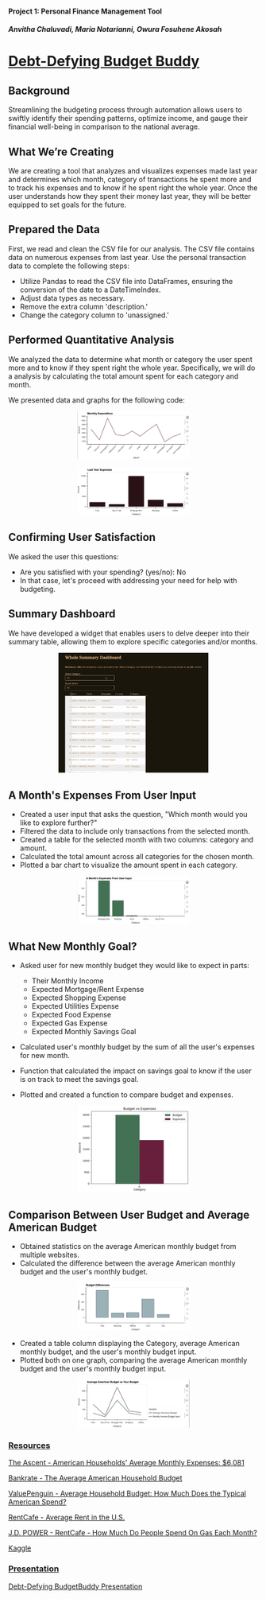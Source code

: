 #### Project 1: Personal Finance Management Tool
##### Anvitha Chaluvadi, Maria Notarianni, Owura Fosuhene Akosah

# **<ins>Debt-Defying Budget Buddy</ins>**

## Background
Streamlining the budgeting process through automation allows users to swiftly identify their spending patterns, optimize income, and gauge their financial well-being in comparison to the national average.


## What We’re Creating

We are creating a tool that analyzes and visualizes expenses made last year and determines which month, category of transactions he spent more and to track his expenses and to know if he spent right the whole year. Once the user understands how they spent their money last year, they will be better equipped to set goals for the future.

## Prepared the Data

First, we read and clean the CSV file for our analysis. The CSV file contains data on numerous expenses from last year. Use the personal transaction data to complete the following steps:

* Utilize Pandas to read the CSV file into DataFrames, ensuring the conversion of the date to a DateTimeIndex.
* Adjust data types as necessary.
* Remove the extra column 'description.'
* Change the category column to 'unassigned.'

## Performed Quantitative Analysis
We analyzed the data to determine what month or category the user spent more and to know if they spent right the whole year. Specifically, we will do a analysis by calculating the total amount spent for each category and month.

We presented data and graphs for the following code: 

<p align="center"> <img src = Images/MonthExpen.jpg width =45% height 30%=/> </p>
<p align="center"> <img src = Images/LastYearExpen.jpg width =45% height 30%=/></p> 


## Confirming User Satisfaction
 
 We asked the user this questions:
 * Are you satisfied with your spending? (yes/no): No
 * In that case, let's proceed with addressing your need for help with budgeting.

## Summary Dashboard

 We have developed a widget that enables users to delve deeper into their summary table, allowing them to explore specific categories and/or months.

<p align="center">
<img src = Images/WholeSummaryDashboard.gif width =60% height 30%=/>
</p>

## A Month's Expenses From User Input

* Created a user input that asks the question, "Which month would you like to explore further?"
* Filtered the data to include only transactions from the selected month.
* Created a table for the selected month with two columns: category and amount.
* Calculated the total amount across all categories for the chosen month.
* Plotted a bar chart to visualize the amount spent in each category.

<p align="center"> <img src = Images/InputMonthExpen.jpg width =45% height 30%=/></p> 

## What New Monthly Goal?

* Asked user for new monthly budget they would like to expect in parts: 
    * Their Monthly Income
    * Expected Mortgage/Rent Expense
    * Expected Shopping Expense
    * Expected Utilities Expense
    * Expected Food Expense
    * Expected Gas Expense
    * Expected Monthly Savings Goal
  
* Calculated user's monthly budget by the sum of all the user's expenses for new month.

* Function that calculated the impact on savings goal to know if the user is on track to meet the savings goal.

* Plotted and created a function to compare budget and expenses.

<p align="center"> <img src = Images/BudgetExpenses.jpg width =45% height 30%=/></p> 

## Comparison Between User Budget and Average American Budget

* Obtained statistics on the average American monthly budget from multiple websites.
* Calculated the difference between the average American monthly budget and the user's monthly budget.
<p align="center"> <img src = Images/BudgetDifference.jpg width =45% height 30%=/></p> 

* Created a table column displaying the Category, average American monthly budget, and the user's monthly budget input.
* Plotted both on one graph, comparing the average American monthly budget and the user's monthly budget input.

<p align="center"> <img src = Images/AvgAmericanBudget.jpg width =45% height 30%=/></p> 

### <ins>Resources</ins> 
   
[The Ascent - American Households' Average Monthly Expenses: $6,081](https://www.fool.com/the-ascent/research/average-monthly-expenses/#:~:text=Share-,Average%20monthly%20food%20spending%3A%20%24779%20(13%25%20increase),%249%2C343%20over%20the%20full%20year.)

[Bankrate - The Average American Household Budget](https://www.bankrate.com/banking/savings/average-household-budget/#faqs)

[ValuePenguin - Average Household Budget: How Much Does the Typical American Spend?](https://www.valuepenguin.com/average-household-budget#:~:text=We%20spend%20an%20average%20of,monthly%20income%20in%20the%20U.S.)

[RentCafe - Average Rent in the U.S.](https://www.rentcafe.com/average-rent-market-trends/us/)

[J.D. POWER - RentCafe - How Much Do People Spend On Gas Each Month?](https://www.jdpower.com/cars/shopping-guides/how-much-do-people-spend-on-gas-each-month#:~:text=What's%20The%20Average%20Monthly%20Spend,2.24%25%20of%20their%20monthly%20income.)

[Kaggle](https://www.kaggle.com/datasets)


### <ins>Presentation</ins> 
[Debt-Defying BudgetBuddy Presentation](https://docs.google.com/presentation/d/1qdo4lPtV1kjsNBMZ6L-lPR1GsPMan-R56250XQWZroY/edit?usp=sharing)



